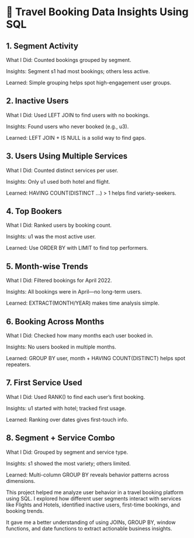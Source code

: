 # 💼 Travel Booking Data Insights Using SQL

## 1. Segment Activity
What I Did: Counted bookings grouped by segment.

Insights: Segment s1 had most bookings; others less active.

Learned: Simple grouping helps spot high-engagement user groups.

## 2. Inactive Users
What I Did: Used LEFT JOIN to find users with no bookings.

Insights: Found users who never booked (e.g., u3).

Learned: LEFT JOIN + IS NULL is a solid way to find gaps.

## 3. Users Using Multiple Services
What I Did: Counted distinct services per user.

Insights: Only u1 used both hotel and flight.

Learned: HAVING COUNT(DISTINCT ...) > 1 helps find variety-seekers.

## 4. Top Bookers
What I Did: Ranked users by booking count.

Insights: u1 was the most active user.

Learned: Use ORDER BY with LIMIT to find top performers.

## 5. Month-wise Trends
What I Did: Filtered bookings for April 2022.

Insights: All bookings were in April—no long-term users.

Learned: EXTRACT(MONTH/YEAR) makes time analysis simple.

## 6. Booking Across Months
What I Did: Checked how many months each user booked in.

Insights: No users booked in multiple months.

Learned: GROUP BY user, month + HAVING COUNT(DISTINCT) helps spot repeaters.

## 7. First Service Used
What I Did: Used RANK() to find each user’s first booking.

Insights: u1 started with hotel; tracked first usage.

Learned: Ranking over dates gives first-touch info.

## 8. Segment + Service Combo
What I Did: Grouped by segment and service type.

Insights: s1 showed the most variety; others limited.

Learned: Multi-column GROUP BY reveals behavior patterns across dimensions.


This project helped me analyze user behavior in a travel booking platform using SQL. I explored how different user segments interact with services like Flights and Hotels, identified inactive users, first-time bookings, and booking trends.

It gave me a better understanding of using JOINs, GROUP BY, window functions, and date functions to extract actionable business insights.
